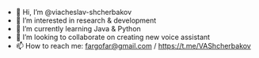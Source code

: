 - 👋 Hi, I’m @viacheslav-shcherbakov
- 👀 I’m interested in research & development
- 🌱 I’m currently learning Java & Python
- 💞️ I’m looking to collaborate on creating new voice assistant
- 📫 How to reach me: fargofar@gmail.com / https://t.me/VAShcherbakov

